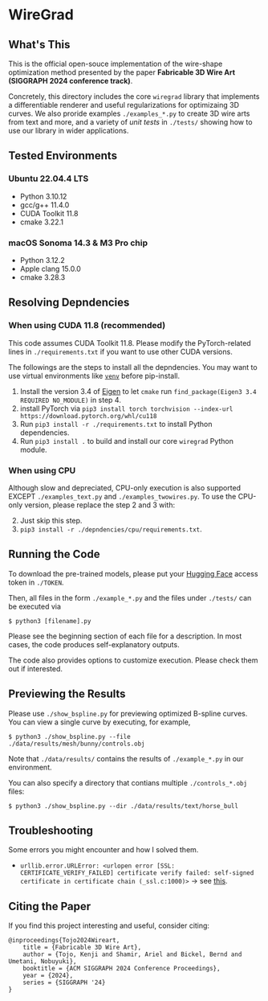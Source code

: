 # WireGrad

## What's This
This is the official open-souce implementation of the wire-shape optimization method presented by the paper **Fabricable 3D Wire Art (SIGGRAPH 2024 conference track)**.

Concretely, this directory includes the core ```wiregrad``` library that implements a differentiable renderer and useful regularizations for optimizaing 3D curves. We also proride examples ```./examples_*.py``` to create 3D wire arts from text and more, and a variety of *unit tests* in ```./tests/``` showing how to use our library in wider applications.

## Tested Environments
### Ubuntu 22.04.4 LTS
- Python 3.10.12
- gcc/g++ 11.4.0
- CUDA Toolkit 11.8
- cmake 3.22.1

### macOS Sonoma 14.3 & M3 Pro chip
- Python 3.12.2
- Apple clang 15.0.0
- cmake 3.28.3

## Resolving Depndencies
### When using CUDA 11.8 (recommended)
This code assumes CUDA Toolkit 11.8. Please modify the PyTorch-related lines in ```./requirements.txt``` if you want to use other CUDA versions.

The followings are the steps to install all the depndencies. You may want to use virtual environments like [```venv```](https://docs.python.org/3/library/venv.html) before pip-install.
1. Install the version 3.4 of [Eigen](https://eigen.tuxfamily.org/index.php?title=Main_Page) to let ```cmake``` run ```find_package(Eigen3 3.4 REQUIRED NO_MODULE)``` in step 4.
2. install PyTorch via ```pip3 install torch torchvision --index-url https://download.pytorch.org/whl/cu118```
3. Run ```pip3 install -r ./requirements.txt``` to install Python dependencies.
4. Run ```pip3 install .``` to build and install our core ```wiregrad``` Python module.

### When using CPU
Although slow and depreciated, CPU-only execution is also supported EXCEPT ```./examples_text.py``` and ```./examples_twowires.py```. To use the CPU-only version, please replace the step 2 and 3 with:

2. Just skip this step.
3. ```pip3 install -r ./depndencies/cpu/requirements.txt```.

## Running the Code
To download the pre-trained models, please put your [Hugging Face](https://huggingface.co/) access token in ```./TOKEN```.

Then, all files in the form ```./example_*.py``` and the files under ```./tests/``` can be executed via
```
$ python3 [filename].py
```
Please see the beginning section of each file for a description. In most cases, the code produces self-explanatory outputs.

The code also provides options to customize execution. Please check them out if interested.

## Previewing the Results
Please use ```./show_bspline.py``` for previewing optimized B-spline curves. You can view a single curve by executing, for example,
```
$ python3 ./show_bspline.py --file ./data/results/mesh/bunny/controls.obj
```
Note that ```./data/results/``` contains the results of ```./example_*.py``` in our environment.

You can also specify a directory that contians multiple ```./controls_*.obj``` files:
```
$ python3 ./show_bspline.py --dir ./data/results/text/horse_bull
```

## Troubleshooting
Some errors you might encounter and how I solved them.
- ```urllib.error.URLError: <urlopen error [SSL: CERTIFICATE_VERIFY_FAILED] certificate verify failed: self-signed certificate in certificate chain (_ssl.c:1000)>``` -> see [this](https://stackoverflow.com/questions/68275857/urllib-error-urlerror-urlopen-error-ssl-certificate-verify-failed-certifica).

## Citing the Paper
If you find this project interesting and useful, consider citing:
```
@inproceedings{Tojo2024Wireart,
	title = {Fabricable 3D Wire Art},
	author = {Tojo, Kenji and Shamir, Ariel and Bickel, Bernd and Umetani, Nobuyuki},
	booktitle = {ACM SIGGRAPH 2024 Conference Proceedings},
	year = {2024},
	series = {SIGGRAPH '24}
}
```